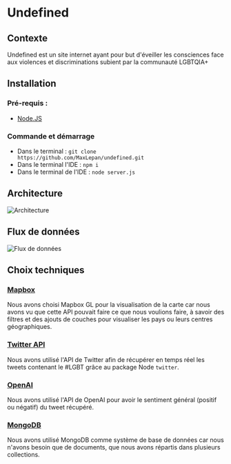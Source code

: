 # Undefined

## Contexte

Undefined est un site internet ayant pour but d'éveiller les consciences face aux violences et discriminations subient par la communauté LGBTQIA+

## Installation

### Pré-requis :

- [Node.JS](https://nodejs.org/en/download/)

### Commande et démarrage

- Dans le terminal : `git clone https://github.com/MaxLepan/undefined.git`
- Dans le terminal l'IDE : `npm i`
- Dans le terminal de l'IDE : `node server.js`

## Architecture

![Architecture](https://cdn.discordapp.com/attachments/896329209482448917/917469818305790063/Fichier_12x.png)

## Flux de données

![Flux de données](https://media.discordapp.net/attachments/896329209482448917/917487298558439457/Schema_flux_donnees-100.jpg?width=734&height=467)

## Choix techniques

### [Mapbox](https://docs.mapbox.com/mapbox-gl-js/)

Nous avons choisi Mapbox GL pour la visualisation de la carte car nous avons vu que cette API pouvait faire ce que nous voulions faire, à savoir des filtres et des ajouts de couches pour visualiser les pays ou leurs centres géographiques.

### [Twitter API](https://developer.twitter.com/en/docs/twitter-api)

Nous avons utilisé l'API de Twitter afin de récupérer en temps réel les tweets contenant le #LGBT grâce au package Node `twitter`.

### [OpenAI](https://beta.openai.com/docs/introduction)

Nous avons utilisé l'API de OpenAI pour avoir le sentiment général (positif ou négatif) du tweet récupéré. 

### [MongoDB](https://docs.mongodb.com/)

Nous avons utilisé MongoDB comme système de base de données car nous n'avons besoin que de documents, que nous avons répartis dans plusieurs collections.
